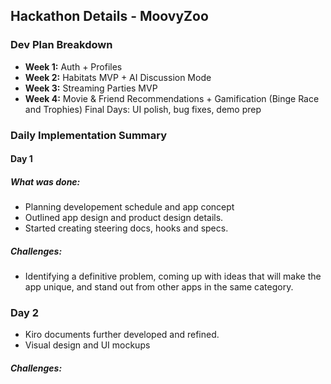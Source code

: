 ## Hackathon Details - MoovyZoo

### Dev Plan Breakdown

- **Week 1:** Auth + Profiles
- **Week 2:** Habitats MVP + AI Discussion Mode
- **Week 3:** Streaming Parties MVP
- **Week 4:** Movie & Friend Recommendations + Gamification (Binge Race and Trophies)
  Final Days: UI polish, bug fixes, demo prep

### Daily Implementation Summary

#### Day 1

##### What was done:

- Planning developement schedule and app concept
- Outlined app design and product design details.
- Started creating steering docs, hooks and specs.

##### Challenges:

- Identifying a definitive problem, coming up with ideas that will make the app unique, and stand out from other apps in the same category.

### Day 2

- Kiro documents further developed and refined.
- Visual design and UI mockups

##### Challenges:
